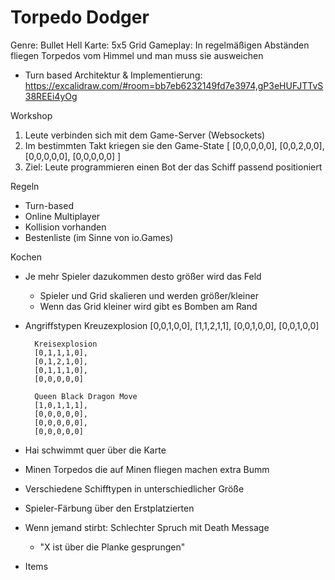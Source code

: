 # Torpedo Dodger
Genre: Bullet Hell
Karte: 5x5 Grid
Gameplay: In regelmäßigen Abständen fliegen Torpedos vom Himmel und man muss sie ausweichen
- Turn based
Architektur & Implementierung: https://excalidraw.com/#room=bb7eb6232149fd7e3974,gP3eHUFJTTvS38REEi4yOg

Workshop
1. Leute verbinden sich mit dem Game-Server (Websockets)
2. Im bestimmten Takt kriegen sie den Game-State
    [
        [0,0,0,0,0],
        [0,0,2,0,0],
        [0,0,0,0,0],
        [0,0,0,0,0]
    ]
3. Ziel: Leute programmieren einen Bot der das Schiff passend positioniert

Regeln
- Turn-based
- Online Multiplayer
- Kollision vorhanden
- Bestenliste (im Sinne von io.Games)

Kochen
- Je mehr Spieler dazukommen desto größer wird das Feld
    - Spieler und Grid skalieren und werden größer/kleiner
    - Wenn das Grid kleiner wird gibt es Bomben am Rand
- Angriffstypen
        Kreuzexplosion
        [0,0,1,0,0],
        [1,1,2,1,1],
        [0,0,1,0,0],
        [0,0,1,0,0]
        
        Kreisexplosion
        [0,1,1,1,0],
        [0,1,2,1,0],
        [0,1,1,1,0],
        [0,0,0,0,0]

        Queen Black Dragon Move
        [1,0,1,1,1],
        [0,0,0,0,0],
        [0,0,0,0,0],
        [0,0,0,0,0]

- Hai
    schwimmt quer über die Karte

- Minen
    Torpedos die auf Minen fliegen machen extra Bumm

- Verschiedene Schifftypen in unterschiedlicher Größe
- Spieler-Färbung über den Erstplatzierten
- Wenn jemand stirbt: Schlechter Spruch mit Death Message
    - "X ist über die Planke gesprungen"
- Items
